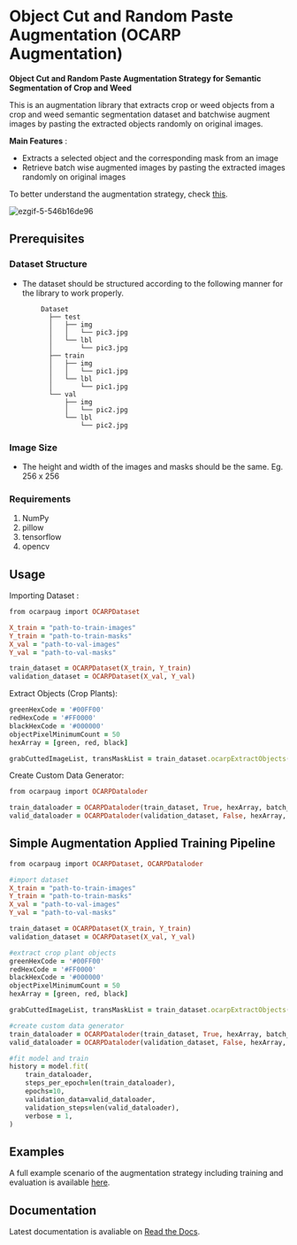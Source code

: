 # Object Cut and Random Paste Augmentation (OCARP Augmentation)
<b>Object Cut and Random Paste Augmentation Strategy for Semantic Segmentation of Crop and Weed</b>

This is an augmentation library that extracts crop or weed objects from a crop and weed semantic segmentation dataset and batchwise augment images by pasting the extracted objects randomly on original images. 

<b>Main Features</b> :
<ul>
  <li>Extracts a selected object and the corresponding mask from an image</li>
  <li>Retrieve batch wise augmented images by pasting the extracted images randomly on original images</li>
</ul>
To better understand the augmentation strategy, check <a href = "Documents/OCARP Augmentation Strategy.pdf">this</a>.

![ezgif-5-546b16de96](https://user-images.githubusercontent.com/74457911/156368127-44cac789-aea7-4cca-94af-5c8f9c63e3af.gif)

<h2>Prerequisites</h2>

<h3>Dataset Structure</h3>
<ul>
  <li>The dataset should be structured according to the following manner for the library to work properly.</li>
</ul>

            Dataset
              ├── test
              │   ├── img
              │   │   └── pic3.jpg
              │   └── lbl
              │       └── pic3.jpg
              ├── train
              │   ├── img
              │   │   └── pic1.jpg
              │   └── lbl
              │       └── pic1.jpg
              └── val
                  ├── img
                  │   └── pic2.jpg
                  └── lbl
                      └── pic2.jpg                 
<h3>Image Size</h3>
<ul>
  <li>The height and width of the images and masks should be the same. Eg. 256 x 256</li>
</ul>

<h3>Requirements</h3>
<ol>
  <li>NumPy</li>
  <li>pillow</li>
  <li>tensorflow</li>
  <li>opencv</li>
</ol>

<h2>Usage</h2>

Importing Dataset :
```ruby
from ocarpaug import OCARPDataset

X_train = "path-to-train-images"
Y_train = "path-to-train-masks"
X_val = "path-to-val-images"
Y_val = "path-to-val-masks"

train_dataset = OCARPDataset(X_train, Y_train)
validation_dataset = OCARPDataset(X_val, Y_val)
```

Extract Objects (Crop Plants):
```ruby
greenHexCode = '#00FF00'
redHexCode = '#FF0000'
blackHexCode = '#000000'
objectPixelMinimumCount = 50
hexArray = [green, red, black]

grabCuttedImageList, transMaskList = train_dataset.ocarpExtractObjects(hexArray, objectPixelMinimumCount)
```

Create Custom Data Generator:
```ruby
from ocarpaug import OCARPDataloder

train_dataloader = OCARPDataloder(train_dataset, True, hexArray, batch_size=3, shuffle=False, grabCuttedImageList = grabCuttedImageList, transMaskList = transMaskList, isPasteAugment = True, isOnlyPasteOnBg = True, objectPasteCount = 1)
valid_dataloader = OCARPDataloder(validation_dataset, False, hexArray, batch_size=3, shuffle=False)
```
<h2>Simple Augmentation Applied Training Pipeline</h2>

```ruby
from ocarpaug import OCARPDataset, OCARPDataloder

#import dataset
X_train = "path-to-train-images"
Y_train = "path-to-train-masks"
X_val = "path-to-val-images"
Y_val = "path-to-val-masks"

train_dataset = OCARPDataset(X_train, Y_train)
validation_dataset = OCARPDataset(X_val, Y_val)

#extract crop plant objects
greenHexCode = '#00FF00'
redHexCode = '#FF0000'
blackHexCode = '#000000'
objectPixelMinimumCount = 50
hexArray = [green, red, black]

grabCuttedImageList, transMaskList = train_dataset.ocarpExtractObjects(hexArray, objectPixelMinimumCount)

#create custom data generator
train_dataloader = OCARPDataloder(train_dataset, True, hexArray, batch_size=3, shuffle=False, grabCuttedImageList = grabCuttedImageList, transMaskList = transMaskList, isPasteAugment = True, isOnlyPasteOnBg = True, objectPasteCount = 1)
valid_dataloader = OCARPDataloder(validation_dataset, False, hexArray, batch_size=3, shuffle=False)

#fit model and train
history = model.fit(
    train_dataloader, 
    steps_per_epoch=len(train_dataloader), 
    epochs=10, 
    validation_data=valid_dataloader, 
    validation_steps=len(valid_dataloader),
    verbose = 1,
)
```

<h2>Examples</h2>

A full example scenario of the augmentation strategy including training and evaluation is available <a href = "train.py">here</a>.

<h2>Documentation</h2>

Latest documentation is avaliable on <a href = "https://github.com/malla007/ocarp-aug/wiki/Documentation">Read the Docs</a>.

